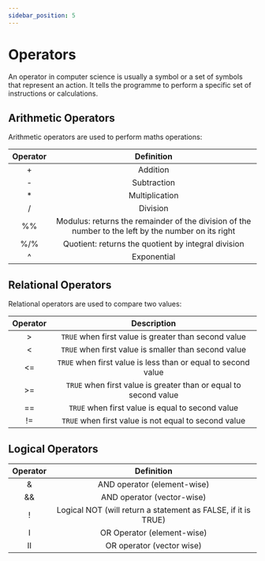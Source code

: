 ```yaml
---
sidebar_position: 5
---
```

# Operators

An operator in computer science is usually a symbol or a set of symbols that represent an action. It tells the programme to perform a specific set of instructions or calculations. 


## Arithmetic Operators

Arithmetic operators are used to perform maths operations:


| Operator    | Definition |
|:------:|:-----:|
| + |  Addition |        
| -      |  Subtraction |          
| * | Multiplication |       
|    /  |  Division |          
| %%      | Modulus: returns the remainder of the division of the number to the left by the number on its right | 
|   %/%   | Quotient: returns the quotient by integral division | 
|   ^   | Exponential | 


## Relational Operators

Relational operators are used to compare two values:

| Operator    | Description |
|:------:|:-----:|
| > |  `TRUE` when first value is greater than second value |        
| <      |  `TRUE` when first value is smaller than second value |       
| <= | `TRUE` when first value is less than or equal to second value |   
|    >=  |  `TRUE` when first value is greater than or equal to second value |        
| ==      | `TRUE` when first value is equal to second value |
|   !=   | `TRUE` when first value is not equal to second value | 


## Logical Operators


| Operator    | Definition | 
|:------:|:-----:|
| &      |  AND operator (element-wise)      |     
|  	 &&  |  AND operator (vector-wise)       |          
| !      | Logical NOT (will return a statement as FALSE, if it is TRUE)                                        |      
|    I   |  OR Operator (element-wise)       |         
| II     | OR operator (vector wise)         | 



